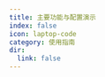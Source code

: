 ```yaml
---
title: 主要功能与配置演示
index: false
icon: laptop-code
category: 使用指南
dir:
  link: false
---
```


<Catalog />
